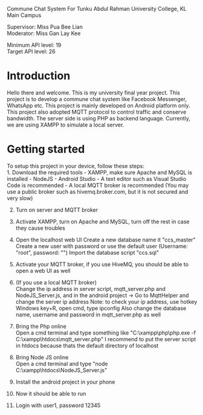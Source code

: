 Commune Chat System For Tunku Abdul Rahman University College, KL Main Campus<br>

Supervisor: Miss Pua Bee Lian<br>
Moderator: Miss Gan Lay Kee<br>

Minimum API level: 19<br>
Target API level: 26<br>

<h1>Introduction</h1>
Hello there and welcome.
This is my university final year project.
This project is to develop a commune chat system like Facebook Messenger, WhatsApp etc.
This project is mainly developed on Android platform only.
This project also adopted MQTT protocol to control traffic and conserve bandwidth.
The server side is using PHP as backend language.
Currently, we are using XAMPP to simulate a local server.

<h1>Getting started</h1>
To setup this project in your device, follow these steps:<br>
  1. Download the required tools
    - XAMPP, make sure Apache and MySQL is installed
    - NodeJS
    - Android Studio
    - A text editor such as Visual Studio Code is recommended
    - A local MQTT broker is recommended (You may use a public broker such as hivemq.broker.com, but it is not secured and very slow)
    
  2. Turn on server and MQTT broker
  3. Activate XAMPP, turn on Apache and MySQL, turn off the rest in case they cause troubles
  4. Open the localhost web UI
      Create a new database name it "ccs_master"
      Create a new user with password or use the default user (Username: "root", password: "")
      Import the database script "ccs.sql"
      
  5. Activate your MQTT broker, if you use HiveMQ, you should be able to open a web UI as well
  6. (If you use a local MQTT broker) <br>
      Change the ip address in server script, mqtt_server.php and NodeJS_Server.js, 
      and in the android project -> Go to MqttHelper and change the server ip address
      Note: to check your ip address, use hotkey Windows key+R, open cmd, type ipconfig
     Also change the database name, username and password in mqtt_server.php as well
  7. Bring the Php online <br>
      Open a cmd terminal and type something like "C:\xampp\php\php.exe -f C:\xampp\htdocs\mqtt_server.php"
      I recommend to put the server script in htdocs because thats the default directory of localhost
  8. Bring Node JS online<br>
      Open a cmd terminal and type "node C:\xampp\htdocs\NodeJS_Server.js"
  9. Install the android project in your phone
  10. Now it should be able to run
  11. Login with user1, password 12345
